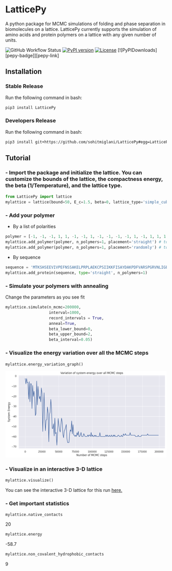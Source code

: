 # LatticePy
A python package for MCMC simulations of folding and phase separation in biomolecules on a lattice. LatticePy currently supports the simulation of amino acids and protein polymers on a lattice with any given number of units.

![GitHub Workflow Status](https://img.shields.io/github/actions/workflow/status/sohitmiglani/LatticePy/.github/workflows/python-package.yml?branch=main)
[![PyPI version](https://img.shields.io/pypi/v/LatticePy.svg)](https://pypi.org/project/LatticePy)
[![License](https://img.shields.io/pypi/l/LatticePy.svg)](https://github.com/sohitmiglani/LatticePy/LICENSE.md)
[![PyPIDownloads][pepy-badge]][pepy-link]

## Installation

### Stable Release
Run the following command in bash:

```bash
pip3 install LatticePy
```

### Developers Release
Run the following command in bash:

```bash
pip3 install git+https://github.com/sohitmiglani/LatticePy#egg=LatticePy
```

## Tutorial

### - Import the package and initialize the lattice. You can customize the bounds of the lattice, the compactness energy, the beta (1/Temperature), and the lattice type.
```python
from LatticePy import lattice
mylattice = lattice(bound=50, E_c=1.5, beta=0, lattice_type='simple_cubic')
```

### - Add your polymer

- By a list of polarities
```python
polymer = [-1, -1, -1, 1, 1, -1, -1, 1, -1, -1, -1, -1, 1, -1, 1, 1, 1, -1, 1, -1, 1, -1, 1, 1, 1, -1, -1]
mylattice.add_polymer(polymer, n_polymers=1, placement='straight') # to add it in a straight line
mylattice.add_polymer(polymer, n_polymers=1, placement='randomly') # to add it in a random fashion which may cause knots
```

- By sequence
```python
sequence = 'MTKSHSEEVIVPEFNSSAKELPRPLAEKCPSIIKKFISAYDAKPDFVARSPGRVNLIGEH'
mylattice.add_protein(sequence, type='straight', n_polymers=1)
```
### - Simulate your polymers with annealing

Change the parameters as you see fit
```python
mylattice.simulate(n_mcmc=200000, 
                   interval=1000, 
                   record_intervals = True, 
                   anneal=True, 
                   beta_lower_bound=0, 
                   beta_upper_bound=2, 
                   beta_interval=0.05)
```

### - Visualize the energy variation over all the MCMC steps

```python
mylattice.energy_variation_graph()
```
![](static/energy_variation_graph.png)

### - Visualize in an interactive 3-D lattice

```python
mylattice.visualize()
```

You can see the interactive 3-D lattice for this run <a href="https://www.sohitmiglani.com/LatticePy_figure" 
                                                        target="_blank" rel="noopener noreferrer">here.<a/>

### - Get important statistics

```python
mylattice.native_contacts
```
20

```python
mylattice.energy
```
-58.7

```python
mylattice.non_covalent_hydrophobic_contacts
```
9
